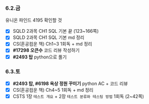 ### 6.2.금
유니온 파인드 4195 확인할 것
- [x] SQLD 2과목 CH1 SQL 기본 끝 (123~166쪽)
- [x] SQLD 2과목 CH1 SQL 기본 md 정리
- [x] CS(혼공컴운 책) Ch1~3 1회독 + md 정리
- [x] __#17298 오큰수__ 코드 리뷰 작성하기
- [x] __#2493 탑__ python으로 풀기

### 6.3.토
- [x] __#2493 탑, #6198 옥상 정원 꾸미기__ python AC + 코드 리뷰
- [x] CS(혼공컴운 책) Ch4~5 1회독 + md 정리
- [x] CSTS 1장 `테스트 개요` + 2장 `테스트 분류와 테스팅 방법` 1회독 (2~42쪽)
